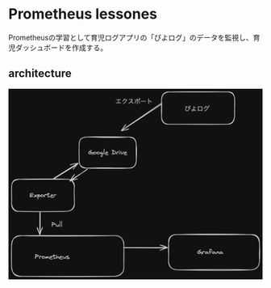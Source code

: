 # Prometheus lessones

Prometheusの学習として育児ログアプリの「ぴよログ」のデータを監視し、育児ダッシュボードを作成する。

## architecture

<img src="./image/architecture.png" alt="architecture"/>